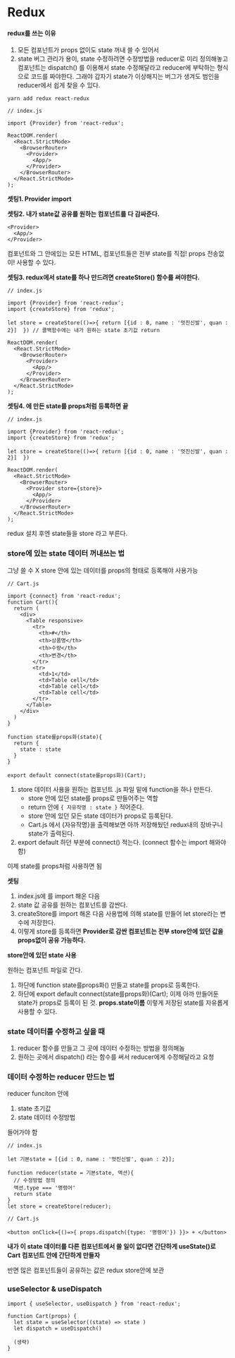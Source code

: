 # Redux

#### redux를 쓰는 이유

1. 모든 컴포넌트가 props 없이도 state 꺼내 쓸 수 있어서 
2. state 버그 관리가 용이, state 수정하려면 수정방법을 reducer로 미리 정의해놓고 컴포넌트는 dispatch() 를 이용해서 state 수정해달라고 reducer에 부탁하는 형식으로 코드를 짜야한다. 그래야 갑자기 state가 이상해지는 버그가 생겨도 범인을 reducer에서 쉽게 찾을 수 있다.

```
yarn add redux react-redux
```

```react
// index.js

import {Provider} from 'react-redux';

ReactDOM.render(
  <React.StrictMode>
    <BrowserRouter>
      <Provider>
        <App/>
      </Provider>
    </BrowserRouter>
  </React.StrictMode>
);
```

**셋팅1. Provider import**

**셋팅2. 내가 state값 공유를 원하는 컴포넌트를 다 감싸준다.**

```
<Provider>
  <App/>
</Provider>
```

<App>컴포넌트와 그 안에있는 모든 HTML, 컴포넌트들은 전부 state를 직접! props 전송없이! 사용할 수 있다.

**셋팅3. redux에서 state를 하나 만드려면 createStore() 함수를 써야한다.**

```react
// index.js

import {Provider} from 'react-redux';
import {createStore} from 'redux';

let store = createStore(()=>{ return [{id : 0, name : '멋진신발', quan : 2}]  }) // 콜백함수에는 내가 원하는 state 초기값 return

ReactDOM.render(
  <React.StrictMode>
    <BrowserRouter>
      <Provider>
        <App/>
      </Provider>
    </BrowserRouter>
  </React.StrictMode>
);
```

**셋팅4. <Provider>에 만든 state를 props처럼 등록하면 끝**

```react
// index.js

import {Provider} from 'react-redux';
import {createStore} from 'redux';

let store = createStore(()=>{ return [{id : 0, name : '멋진신발', quan : 2}]  })

ReactDOM.render(
  <React.StrictMode>
    <BrowserRouter>
      <Provider store={store}>
        <App/>
      </Provider>
    </BrowserRouter>
  </React.StrictMode>
);
```

redux 설치 후엔 state들을 store 라고 부른다.

### store에 있는 state 데이터 꺼내쓰는 법

그냥 쓸 수 X store 안에 있는 데이터를 props의 형태로 등록해야 사용가능

```react
// Cart.js

import {connect} from 'react-redux';
function Cart(){
  return (
    <div>
      <Table responsive>
        <tr>
          <th>#</th>
          <th>상품명</th>
          <th>수량</th>
          <th>변경</th>
        </tr>
        <tr>
          <td>1</td>
          <td>Table cell</td>
          <td>Table cell</td>
          <td>Table cell</td>
        </tr>
      </Table>
    </div>
  )
}

function state를props화(state){
  return {
    state : state
  }
}

export default connect(state를props화)(Cart);
```

1. store 데이터 사용을 원하는 컴포넌트 .js 파일 밑에 function을 하나 만든다.
   * store 안에 있던 state를 props로 만들어주는 역할
   * return 안에 `{ 자유작명 : state }` 적어준다.
   * store 안에 있던 모든 state 데이터가 props로 등록된다.
   * Cart.js 에서 {자유작명}을 출력해보면 아까 저장해뒀던 redux내의 장바구니 state가 출력된다.
2. export default 하던 부분에 connect() 적는다. (connect 함수는 import 해와야 함)

이제 state를 props처럼 사용하면 됨



**셋팅**                      

1. index.js에 <Provider>를 import 해온 다음
2. state 값 공유를 원하는 컴포넌트를 감싼다.
3. createStore를 import 해온 다음 사용법에 의해 state를 만들어 let store라는 변수에 저장한다.
4. <Provider store={store}> 이렇게 store를 등록하면 **Provider로 감싼 컴포넌트는 전부 store안에 있던 값을 props없이 공유 가능하다.**



**store안에 있던 state 사용**

원하는 컴포넌트 파일로 간다.

1. 하단에 function state를props화() 만들고 state를 props로 등록한다.
2. 하단에 export default connect(state를props화)(Cart); 
   이제 아까 만들어둔 state가 props로 등록이 된 것.
   **props.state이름** 이렇게 저장된 state를 자유롭게 사용할 수 있다.



### state 데이터를 수정하고 싶을 때

1. reducer 함수를 만들고 그 곳에 데이터 수정하는 방법을 정의해놈
2. 원하는 곳에서 dispatch() 라는 함수를 써서 reducer에게 수정해달라고 요청

### 데이터 수정하는 reducer 만드는 법

reducer funciton 안에

1. state 초기값
2. state 데이터 수정방법 

들어가야 함

```react
// index.js

let 기본state = [{id : 0, name : '멋진신발', quan : 2}];

function reducer(state = 기본state, 액션){
  // 수정방법 정의
  액션.type === '명령어'
  return state
}
let store = createStore(reducer);
```

```react
// Cart.js

<button onClick={()=>{ props.dispatch({type: '명령어'}) }}> + </button>
```



**내가 이 state 데이터를 다른 컴포넌트에서 쓸 일이 없다면 간단하게 useState()로 Cart 컴포넌트 안에 간단하게 만들자**

반면 많은 컴포넌트들이 공유하는 값은 redux store안에 보관



### useSelector & useDispatch

```react
import { useSelector, useDispatch } from 'react-redux';

function Cart(props) {
  let state = useSelector((state) => state )
  let dispatch = useDispatch()
  
  (생략)
} 
```



